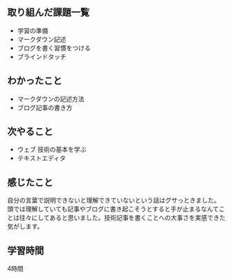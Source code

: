 ## 取り組んだ課題一覧
- 学習の準備
- マークダウン記述
- ブログを書く習慣をつける
- ブラインドタッチ

## わかったこと
- マークダウンの記述方法
- ブログ記事の書き方

## 次やること
- ウェブ 技術の基本を学ぶ
- テキストエディタ

## 感じたこと
自分の言葉で説明できないと理解できていないという話はグサっときました。
頭では理解していても記事やブログに書き起こそうとすると手が止まるなんてことは往々にしてあると思いました。技術記事を書くことへの大事さを実感できた気がします。

## 学習時間
4時間